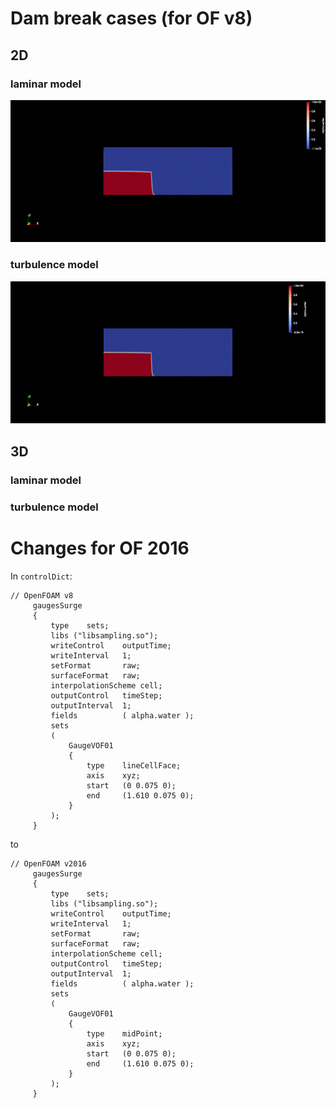 # Dam break cases (for OF v8)

## 2D
### laminar model
![](./laminar_2D/animation/output.gif)
### turbulence model
![](./turbulence_2D/animation/output.gif)

## 3D
### laminar model
### turbulence model

# Changes for OF 2016
In `controlDict`:
```Openfoam
// OpenFOAM v8
     gaugesSurge
     {
         type    sets;
         libs ("libsampling.so");
         writeControl    outputTime;
         writeInterval   1;
         setFormat       raw;
         surfaceFormat   raw;
         interpolationScheme cell;
         outputControl   timeStep;
         outputInterval  1;
         fields          ( alpha.water );
         sets
         (
             GaugeVOF01
             {
                 type    lineCellFace;
                 axis    xyz;
                 start   (0 0.075 0);
                 end     (1.610 0.075 0);
             }
         );
     } 

```

to
```Openfoam
// OpenFOAM v2016
     gaugesSurge
     {
         type    sets;
         libs ("libsampling.so");
         writeControl    outputTime;
         writeInterval   1;
         setFormat       raw;
         surfaceFormat   raw;
         interpolationScheme cell;
         outputControl   timeStep;
         outputInterval  1;
         fields          ( alpha.water );
         sets
         (
             GaugeVOF01
             {
                 type    midPoint;
                 axis    xyz;
                 start   (0 0.075 0);
                 end     (1.610 0.075 0);
             }
         );
     } 

```